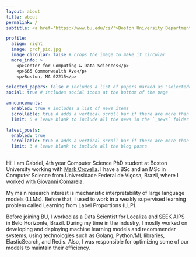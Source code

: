 ```yaml
---
layout: about
title: about
permalink: /
subtitle: <a href='https://www.bu.edu/cs/'>Boston University Department of Computer Science</a>.

profile:
  align: right
  image: prof_pic.jpg
  image_circular: false # crops the image to make it circular
  more_info: >
    <p>Center for Computing & Data Sciences</p>
    <p>665 Commonwealth Ave</p>
    <p>Boston, MA 02215</p>

selected_papers: false # includes a list of papers marked as "selected={true}"
social: true # includes social icons at the bottom of the page

announcements:
  enabled: true # includes a list of news items
  scrollable: true # adds a vertical scroll bar if there are more than 3 news items
  limit: 5 # leave blank to include all the news in the `_news` folder

latest_posts:
  enabled: true
  scrollable: true # adds a vertical scroll bar if there are more than 3 new posts items
  limit: 3 # leave blank to include all the blog posts
---
```


Hi! I am Gabriel, 4th year Computer Science PhD student at Boston University working with [Mark Crovella](https://www.cs.bu.edu/fac/crovella/). I have a BSc and an MSc in Computer Science from Universidade Federal de Viçosa, Brazil, where I worked with [Giovanni Comarela](http://www.inf.ufes.br/~gc/).

My main research interest is mechanistic interpretability of large language models (LLMs). Before that, I used to work in a weakly supervised learning problem called Learning from Label Proportions (LLP).

Before joining BU, I worked as a Data Scientist for Localiza and SEEK AIPS in Belo Horizonte, Brazil. During my time in the industry, I mostly worked on developing and deploying machine learning models and recommender systems, using technologies such as Golang, Python/ML libraries, ElasticSearch, and Redis. Also, I was responsible for optimizing some of our models to maintain their efficiency.

